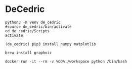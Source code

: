 # DeCedric

```
python3 -m venv de_cedric
#source de_cedric/bin/activate
cd de_cedric/Scripts
activate

(de_cedric) pip3 install numpy matplotlib
```

```
brew install graphviz
```

```
docker run -it --rm -v %CD%:/workspace python /bin/bash
```
